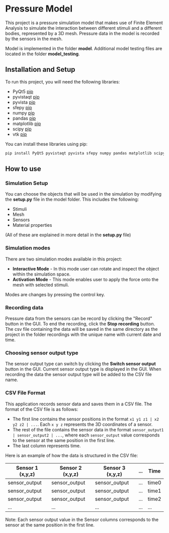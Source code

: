 # Pressure Model

This project is a pressure simulation model that makes use of Finite Element Analysis to simulate the 
interaction between different stimuli and a different bodies, represented by a 3D mesh. 
Pressure data in the model is recorded by the sensors in the mesh.

Model is implemented in the folder **model**. Additional model testing files are located in the folder **model_testing**.

## Installation and Setup

To run this project, you will need the following libraries:

- PyQt5 [pip](https://pypi.org/project/PyQt5/#:~:text=PyQt5%20is%20a%20comprehensive%20set,including%20iOS%20and%20Android.)
- pyvistaqt [pip](https://pypi.org/project/pyvistaqt/)
- pyvista [pip](https://pypi.org/project/pyvista/)
- sfepy [pip](https://pypi.org/project/sfepy/)
- numpy [pip](https://pypi.org/project/numpy/)
- pandas [pip](https://pypi.org/project/pandas/)
- matplotlib [pip](https://pypi.org/project/matplotlib/)
- scipy [pip](https://pypi.org/project/scipy/)
- vtk [pip](https://pypi.org/project/vtk/)

You can install these libraries using pip:

```bash
pip install PyQt5 pyvistaqt pyvista sfepy numpy pandas matplotlib scipy vtk
```

## How to use

### Simulation Setup
    
You can choose the objects that will be used in the simulation by modifying the **setup.py** file in the model folder.
This includes the following:
- Stimuli
- Mesh
- Sensors
- Material properties

(All of these are explained in more detail in the **setup.py** file)

### Simulation modes

There are two simulation modes available in this project:
- **Interactive Mode** - In this mode user can rotate and inspect the object within the simulation space.
- **Activation Mode** - This mode enables user to apply the force onto the mesh with selected stimuli.

Modes are changes by pressing the control key.

### Recording data

Pressure data from the sensors can be record by clicking the "Record" button in the GUI.
To end the recording, click the **Stop recording** button. 
The csv file containing the data will be saved in the same directory as the project in the folder recordings with the unique name with current date and time.


### Choosing sensor output type

The sensor output type can switch by clicking the **Switch sensor output** button in the GUI.
Current sensor output type is displayed in the GUI.
When recording the data the sensor output type will be added to the CSV file name.

### CSV File Format

This application records sensor data and saves them in a CSV file. The format of the CSV file is as follows:

- The first line contains the sensor positions in the format `x1 y1 z1 | x2 y2 z2 | ...`. Each `x y z` represents the 3D coordinates of a sensor.
- The rest of the file contains the sensor data in the format `sensor_output1 | sensor_output2 | ...`, where each `sensor_output` value corresponds to the sensor at the same position in the first line.
- The last column represents time.

Here is an example of how the data is structured in the CSV file:

| Sensor 1 (x,y,z) | Sensor 2 (x,y,z) | Sensor 3 (x,y,z) | ... | Time   |
|------------------|------------------|------------------|-----|--------|
| sensor_output    | sensor_output    | sensor_output    | ... | time0  |
| sensor_output    | sensor_output    | sensor_output    | ... | time1  |
| sensor_output    | sensor_output    | sensor_output    | ... | time2  |
| ...              | ...              | ...              | ... | ...    |

Note: Each sensor output value in the Sensor columns corresponds to the sensor at the same position in the first line.




